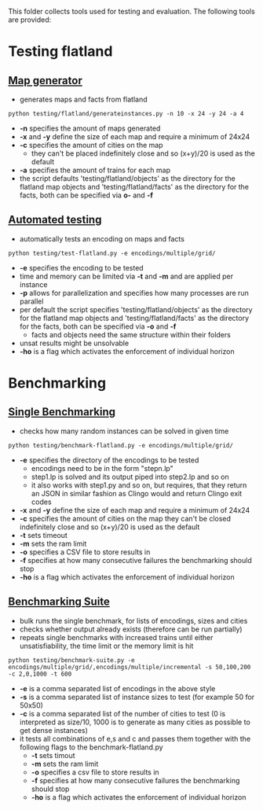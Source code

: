 This folder collects tools used for testing and evaluation. The following tools are provided:

# Testing flatland
## [Map generator](flatland/generateinstances.py)
- generates maps and facts from flatland
```
python testing/flatland/generateinstances.py -n 10 -x 24 -y 24 -a 4
```
- **-n** specifies the amount of maps generated
- **-x** and **-y** define the size of each map and require a minimum of 24x24
- **-c** specifies the amount of cities on the map
    - they can't be placed indefinitely close and so (x+y)/20 is used as the default
- **-a** specifies the amount of trains for each map
- the script defaults 'testing/flatland/objects' as the directory for the flatland map objects and 'testing/flatland/facts' as the directory for the facts, both can be specified via **o-** and **-f**

## [Automated testing](test-flatland.py)
- automatically tests an encoding on maps and facts
```
python testing/test-flatland.py -e encodings/multiple/grid/
```
- **-e** specifies the encoding to be tested
- time and memory can be limited via **-t** and **-m** and are applied per instance
- **-p** allows for parallelization and specifies how many processes are run parallel
- per default the script specifies 'testing/flatland/objects' as the directory for the flatland map objects and 'testing/flatland/facts' as the directory for the facts, both can be specified via **-o** and **-f**
    - facts and objects need the same structure within their folders
- unsat results might be unsolvable
- **-ho** is a flag which activates the enforcement of individual horizon

# Benchmarking
## [Single Benchmarking](benchmark-flatland.py)
- checks how many random instances can be solved in given time
```
python testing/benchmark-flatland.py -e encodings/multiple/grid/
```
- **-e** specifies the directory of the encodings to be tested
    - encodings need to be in the form "stepn.lp"
    - step1.lp is solved and its output piped into step2.lp and so on
    - it also works with step1.py and so on, but requires, that they return an JSON in similar fashion as Clingo would and return Clingo exit codes
- **-x** and **-y** define the size of each map and require a minimum of 24x24
- **-c** specifies the amount of cities on the map they can't be closed indefinitely close and so (x+y)/20 is used as the default
- **-t** sets timeout
- **-m** sets the ram limit
- **-o** specifies a CSV file to store results in
- **-f** specifies at how many consecutive failures the benchmarking should stop
- **-ho** is a flag which activates the enforcement of individual horizon

## [Benchmarking Suite](benchmark-suite.py)
- bulk runs the single benchmark, for lists of encodings, sizes and cities
- checks whether output already exists (therefore can be run partially)
- repeats single benchmarks with increased trains until either unsatisfiability, the time limit or the memory limit is hit
```
python testing/benchmark-suite.py -e encodings/multiple/grid/,encodings/multiple/incremental -s 50,100,200 -c 2,0,1000 -t 600
```
- **-e** is a comma separated list of encodings in the above style
- **-s** is a comma separated list of instance sizes to test (for example 50 for 50x50)
- **-c** is a comma separated list of the number of cities to test (0 is interpreted as size/10, 1000 is to generate as many cities as possible to get dense instances)
- it tests all combinations of e,s and c and passes them together with the following flags to the benchmark-flatland.py
    - **-t** sets timout
    - **-m** sets the ram limit
    - **-o** specifies a csv file to store results in
    - **-f** specifies at how many consecutive failures the benchmarking should stop
    - **-ho** is a flag which activates the enforcement of individual horizon
